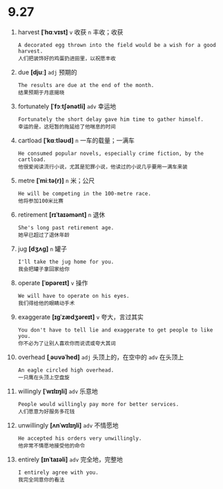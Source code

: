 # 9.27










1. harvest **[ˈhɑːvɪst]** `v` 收获 `n` 丰收；收获
    ```
    A decorated egg thrown into the field would be a wish for a good harvest.
    人们把装饰好的鸡蛋扔进田里，以祝愿丰收
    ```

2. due **[djuː]** `adj` 预期的
    ```
    The results are due at the end of the month.
    结果预期于月底揭晓
    ```

3. fortunately **[ˈfɔːtʃənətli]** `adv` 幸运地
    ```
    Fortunately the short delay gave him time to gather himself.
    幸运的是，这短暂的拖延给了他喘息的时间
    ```

4. cartload **[ˈkɑːtləʊd]** `n` 一车的载量；一满车
    ```
    He consumed popular novels, especially crime fiction, by the cartload.
    他很爱阅读流行小说，尤其是犯罪小说，他读过的小说几乎要用一满车来装
    ```

5. metre **[ˈmiːtə(r)]** `n` 米；公尺
    ```
    He will be competing in the 100-metre race.
    他将参加100米比赛
    ```

6. retirement **[rɪˈtaɪəmənt]** `n` 退休
    ```
    She's long past retirement age.
    她早已超过了退休年龄
    ```

7. jug **[dʒʌɡ]** `n` 罐子
    ```
    I'll take the jug home for you.
    我会把罐子拿回家给你
    ```

8. operate **[ˈɒpəreɪt]** `v` 操作
    ```
    We will have to operate on his eyes.
    我们得给他的眼睛动手术
    ```

9. exaggerate **[ɪɡˈzædʒəreɪt]** `v` 夸大，言过其实
    ```
    You don't have to tell lie and exaggerate to get people to like you.
    你不必为了让别人喜欢你而说谎或夸大其词
    ```

10. overhead **[ˌəʊvəˈhed]** `adj` 头顶上的，在空中的 `adv` 在头顶上
    ```
    An eagle circled high overhead.
    一只鹰在头顶上空盘旋
    ```

11. willingly **[ˈwɪlɪŋli]** `adv` 乐意地
    ```
    People would willingly pay more for better services.
    人们愿意为好服务多花钱
    ```

12. unwillingly **[ʌnˈwɪlɪŋli]** `adv` 不情愿地
    ```
    He accepted his orders very unwillingly.
    他非常不情愿地接受他的命令
    ```

13. entirely **[ɪnˈtaɪəli]** `adv` 完全地，完整地
    ```
    I entirely agree with you.
    我完全同意你的看法
    ```
